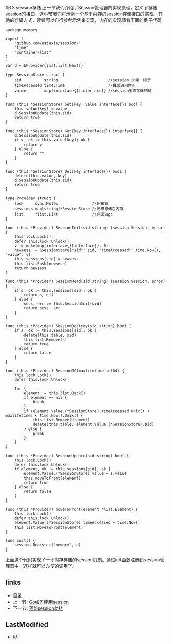 #6.3 session存储
上一节我们介绍了Session管理器的实现原理，定义了存储session的接口，这小节我们将示例一个基于内存的session存储接口的实现，其他的存储方式，读者可以自行参考示例来实现，内存的实现请看下面的例子代码

	package memory
	
	import (
		"github.com/astaxie/session/"
		"time"
		"container/list"
	)
	
	var d = &Provider{list:list.New()}
	
	type SessionStore struct {
		sid          string                      //session id唯一标示	  	
		timeAccessed time.Time                   //最后访问时间	  	
		value        map[interface{}]interface{} //session里面存储的值
	}
	
	func (this *SessionStore) Set(key, value interface{}) bool {
		this.value[key] = value
		d.SessionUpdate(this.sid)
		return true
	}
	
	func (this *SessionStore) Get(key interface{}) interface{} {
		d.SessionUpdate(this.sid)
		if v, ok := this.value[key]; ok {
			return v
		} else {
			return ""
		}
	}
	
	func (this *SessionStore) Del(key interface{}) bool {
		delete(this.value, key)
		d.SessionUpdate(this.sid)
		return true
	}
	
	type Provider struct {
		lock     sync.Mutex               //用来锁
		sessions map[string]*SessionStore //用来存储在内存
		list     *list.List               //用来做gc
	}
	
	func (this *Provider) SessionInit(sid string) (session.Session, error) {
		this.lock.Lock()
		defer this.lock.Unlock()
		v := make(map[interface{}]interface{}, 0)
		newsess := &SessionStore{"sid": sid, "timeAccessed": time.Now(), "value": v}
		this.sessions[sid] = newsess
		this.list.Push(newsess)
		return newsess
	}
	
	func (this *Provider) SessionRead(sid string) (session.Session, error) {
		if s, ok := this.sessions[sid]; ok {
			return s, nil
		} else {
			sess, err := this.SessionInit(sid)
			return sess, err
		}
	}
	
	func (this *Provider) SessionDestroy(sid string) bool {
		if s, ok := this.sessions[sid]; ok {
			delete(this.table, sid)
			this.list.Remove(s)
			return true
		} else {
			return false
		}
	}
	
	func (this *Provider) SessionGC(maxlifetime int64) {
		this.lock.Lock()
		defer this.lock.Unlock()
	
		for {
			element := this.list.Back()
			if element == nil {
				break
			}
			if (element.Value.(*SessionStore).timeAccessed.Unix() + maxlifetime) < time.Now().Unix() {
				this.list.Remove(element)
				delete(this.table, element.Value.(*SessionStore).sid)
			} else {
				break
			}
		}
	}
	
	func (this *Provider) SessionUpdate(sid string) bool {
		this.lock.Lock()
		defer this.lock.Unlock()
		if element, ok := this.sessions[sid]; ok {
			element.Value.(*SessionStore).value = s.value
			this.moveToFront(element)
			return true
		} else {
			return false
		}
	}
	
	func (this *Provider) moveToFront(element *list.Element) {
		this.lock.Lock()
		defer this.lock.Unlock()
		element.Value.(*SessionStore).timeAccessed = time.Now()
		this.list.MoveToFront(element)
	}
	
	func init() {
		session.Register("memory", d)
	}

上面这个代码实现了一个内存存储的session机制。通过init函数注册到session管理器中。这样就可以方便的调用了。

## links
   * [目录](<preface.md>)
   * 上一节: [Go如何使用session](<6.2.md>)
   * 下一节: [预防session劫持](<6.4.md>)

## LastModified 
   * $Id$